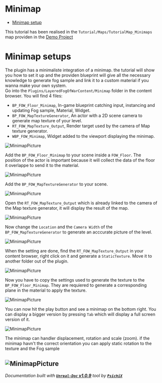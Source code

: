 # Minimap

- [Minimap setup](#minimap-setup)

This tutorial has been realised in the `Tutorial/Maps/TutorialMap_Minimaps` map providen in the
[Demo Project](https://github.com/gandoulf/LayeredFOW_Demo)

# Minimap setups

The plugin has a minimaliste integration of a minimap. the tutorial will show you how to set it up and the
providen blueprint will give all the necessary knowledge to generate fog sample and link it to a custom material
if you wanna make your own system. <br />
Go into the `Plugins/LayeredFogOfWarContent/Minimap` folder in the content browser. You will find 4 files:
* `BP_FOW_Floor_Minimap`, In-game blueprint catching input, instancing and updating Fog sample, Material, Widget. 
* `BP_FOW_MapTextureGenerator`, An actor with a 2D scene camera to generate map texture of your level.
* `RT_FOW_MapTexture_Output`, Render target used by the camera of Map texture generator.
* `WBP_FOW_Minimap`, Widget added to the viewport displaying the minimap.

![MinimapPicture](../../Assets/Tutorial/Minimap/1_OpenMinimapFolderFromPlugin.png)

Add the `BP_FOW_Floor_Minimap` to your scene inside a `FOW_Floor`. The position of the actor is important because
it will collect the data of the floor it overlappe to send it to the material.

![MinimapPicture](../../Assets/Tutorial/Minimap/2_AddFloorMinimap.png)

Add the `BP_FOW_MapTextureGenerator` to your scene.

![MinimapPicture](../../Assets/Tutorial/Minimap/3_AddMapTextureGenerator.png)

Open the `RT_FOW_MapTexture_Output` which is already linked to the camera of the Map texture generator, it will
display the result of the map.

![MinimapPicture](../../Assets/Tutorial/Minimap/4_OpenRenderTargetAndDisableAlpha.png)

Now change the `Location` and the `Camera Width` of the `BP_FOW_MapTextureGenerator` to generate an acccurate picture
of the level.

![MinimapPicture](../../Assets/Tutorial/Minimap/5_SetUpPositionAndCameraWith.png)

When the setting are done, find the `RT_FOW_MapTexture_Output` in your content browser, right click on it and generate
a `StaticTexture`. Move it to another folder out of the plugin.

![MinimapPicture](../../Assets/Tutorial/Minimap/6_CreateStaticTexture.png)

Now you have to copy the settings used to generate the texture to the `BP_FOW_Floor_Minimap`. They are requiered to
generate a corresponding plane in the material to apply the texture.

![MinimapPicture](../../Assets/Tutorial/Minimap/7_ChangeFloorMinimapSettingsMerged.png)

You can now hit the play button and see a minimap on the bottom right. You can display a bigger version by pressing
`Tab` which will display a full screen version of it.

![MinimapPicture](../../Assets/Tutorial/Minimap/8_DeleteTestAndPressTab.png)

The minimap can handler displacement, rotation and scale (zoom). if the minimap havn't the correct orientation you
can apply static rotation to the texture and the Fog sample

![MinimapPicture](../../Assets/Tutorial/Minimap/9_AddConstantRotation.png)
---
_Documentation built with [**`Unreal-Doc` v1.0.9**](https://github.com/PsichiX/unreal-doc) tool by [**`PsichiX`**](https://github.com/PsichiX)_